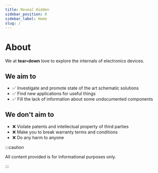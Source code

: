 ```yaml
---
title: Reveal Hidden
sidebar_position: 0
sidebar_label: Home
slug: /
---
```


# About

We at **tear•down** love to explore the internals of electronics devices.

## We aim to

- ✅ Investigate and promote state of the art schematic solutions
- ✅ Find new applications for useful things
- ✅ Fill the lack of information about some undocumented components

## We don't aim to

- ❌ Violate patents and intellectual property of third parties
- ❌ Make you to break warranty terms and conditions
- ❌ Do any harm to anyone

:::caution

All content provided is for informational purposes only.

:::
